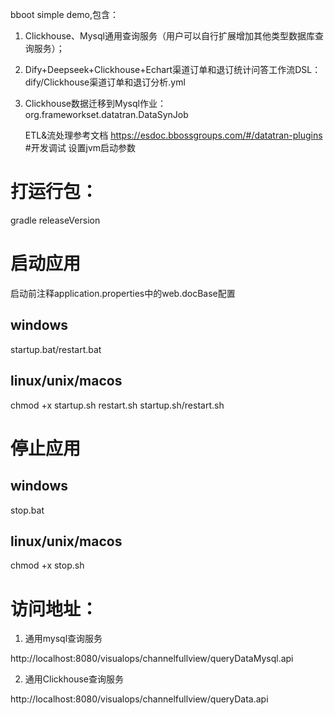 bboot simple demo,包含：
1. Clickhouse、Mysql通用查询服务（用户可以自行扩展增加其他类型数据库查询服务）；
2. Dify+Deepseek+Clickhouse+Echart渠道订单和退订统计问答工作流DSL：dify/Clickhouse渠道订单和退订分析.yml
3. Clickhouse数据迁移到Mysql作业：org.frameworkset.datatran.DataSynJob
 
   ETL&流处理参考文档   https://esdoc.bbossgroups.com/#/datatran-plugins
#开发调试
设置jvm启动参数
 

# 打运行包：

gradle releaseVersion

# 启动应用
启动前注释application.properties中的web.docBase配置
## windows
startup.bat/restart.bat

## linux/unix/macos

chmod +x startup.sh restart.sh
startup.sh/restart.sh

# 停止应用
## windows
stop.bat

## linux/unix/macos
chmod +x stop.sh

# 访问地址：
1. 通用mysql查询服务

http://localhost:8080/visualops/channelfullview/queryDataMysql.api

2. 通用Clickhouse查询服务
 
http://localhost:8080/visualops/channelfullview/queryData.api